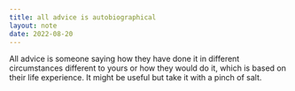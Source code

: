 ```yaml
---
title: all advice is autobiographical
layout: note
date: 2022-08-20
---
```


All advice is someone saying how they have done it in different circumstances different to yours or how they would do it, which is based on their life experience. It might be useful but take it with a pinch of salt.

